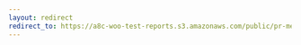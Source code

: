 ```yaml
---
layout: redirect
redirect_to: https://a8c-woo-test-reports.s3.amazonaws.com/public/pr-merge/44283/api/index.html
---
```

